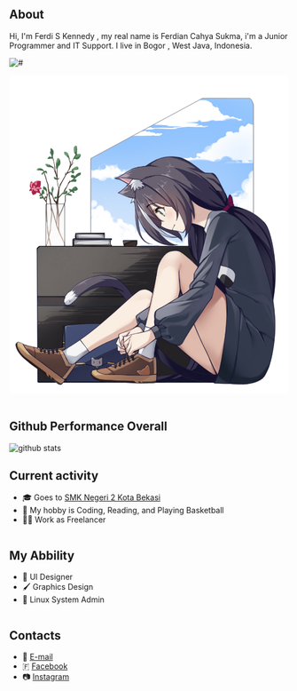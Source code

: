 ## About
Hi, I'm Ferdi S Kennedy , my real name is Ferdian Cahya Sukma, i'm a Junior Programmer and IT Support. I live in Bogor , West Java, Indonesia. 

<img alt="#" src="https://img.shields.io/badge/FERDI-KENNEDY-blue">

![about](cat.jpg)
```
```
## Github Performance Overall

![github stats](https://github-readme-stats.vercel.app/api?username=kennedy69&show_icons=true) 

## Current activity

- 🎓 Goes to <a href="https://tkjsmkn2.sch.id">SMK Negeri 2 Kota Bekasi</a>
- 🔖 My hobby is Coding, Reading, and Playing Basketball
- 👨‍💻 Work as Freelancer
```
```
## My Abbility
- 📲 UI Designer
- 🖌 Graphics Design
- 🐧 Linux System Admin
```
```
## Contacts
- 💌 <a href="mailto:ferdikennedy@protonmail.com">E-mail</a>
- 🇫 <a href="https://facebook.com/kennedy.go.id">Facebook</a>
- 📷 <a href="https://instagram.com/ferdikennedy">Instagram</a> 

